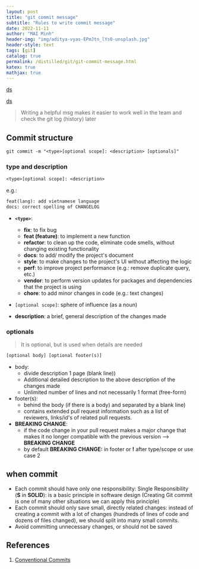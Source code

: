 ```yaml
---
layout: post
title: "git commit message"
subtitle: "Rules to write commit message"
date: 2022-11-11
author: "MAI Minh"
header-img: "img/aditya-vyas-EPmJtn_lYs0-unsplash.jpg"
header-style: text
tags: [git]
catalog: true
permalink: /distilled/git/git-commit-message.html
katex: true
mathjax: true
---
```


[ds](/test/minh.html)

[ds](../../../test/minh.html)

> Writing a helpful msg makes it easier to work well in the team and check the git log (history) later

## Commit structure

```txt
git commit -m "<type>[optional scope]: <description> [optionals]"
```

### type and description

```txt
<type>[optional scope]: <description>
```

e.g.:
```txt
feat(lang): add vietnamese language
docs: correct spelling of CHANGELOG
```

- **`<type>`**:
    - **fix**: to fix bug
    - **feat (feature)**: to implement a new function
    - **refactor**: to clean up the code, eliminate code smells, without changing existing functionality
    - **docs**: to add/ modify the project's document
    - **style**: to make changes to the project's UI without affecting the logic
    - **perf**: to improve project performance (e.g.: remove duplicate query, etc.)
    - **vendor**: to perform version updates for packages and dependencies that the project is using
    - **chore**: to add minor changes in code (e.g.: text changes)
- `[optional scope]`: sphere of influence (as a noun)

- **description**: a brief, general description of the changes made
    
### optionals

> It is optional, but is used when details are needed

```txt
[optional body] [optional footer(s)]
```

- body:
    - divide description 1 page (blank line))
    - Additional detailed description to the above description of the changes made
    - Unlimited number of lines and not necessarily 1 format (free-form)
- footer(s):
    - behind the body (if there is a body) and separated by a blank line)
    - contains extended pull request information such as a list of reviewers, links/id's of related pull requests.
- **BREAKING CHANGE**:
    - if the code change in your pull request makes a major change that makes it no longer compatible with the previous version --> **BREAKING CHANGE**
    - by default **BREAKING CHANGE:** in footer or **!** after type/scope or use case 2

## when commit

- Each commit should have only one responsibility: Single Responsibility (**S** in **SOLID**): is a basic principle in software design (Creating Git commit is one of many other situations we can apply this principle)
- Each commit should only save small, directly related changes: instead of creating a commit with a lot of changes (hundreds of lines of code and dozens of files changed), we should split into many small commits.
- Avoid committing unnecessary changes, or should not be saved


## References
1. [Conventional Commits](https://www.conventionalcommits.org/en/v1.0.0/?fbclid=IwAR1XtGOTAJk-w8aEq3v983ooN1jNsrspzLJXn-kY3xZmqWkOxbIPBs7bgTc)